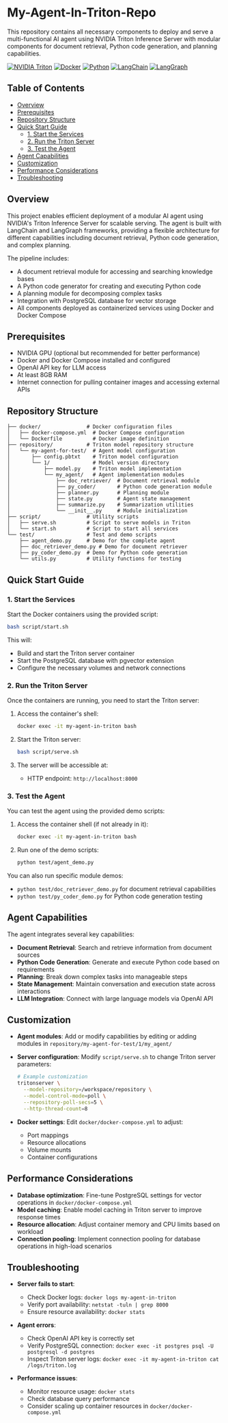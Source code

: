 # My-Agent-In-Triton-Repo

This repository contains all necessary components to deploy and serve a multi-functional AI agent using NVIDIA Triton Inference Server with modular components for document retrieval, Python code generation, and planning capabilities.

[![NVIDIA Triton](https://img.shields.io/badge/NVIDIA-Triton_Inference_Server-76B900?style=flat-square&logo=nvidia)](https://catalog.ngc.nvidia.com/orgs/nvidia/containers/tritonserver)
[![Docker](https://img.shields.io/badge/Docker-Container-2496ED?style=flat-square&logo=docker)](https://www.docker.com/)
[![Python](https://img.shields.io/badge/Python-3.10+-3776AB?style=flat-square&logo=python&logoColor=white)](https://www.python.org/)
[![LangChain](https://img.shields.io/badge/LangChain-Framework-25A162?style=flat-square)](https://python.langchain.com/)
[![LangGraph](https://img.shields.io/badge/LangGraph-Framework-3693F3?style=flat-square)](https://python.langchain.com/docs/langgraph)

## Table of Contents

- [Overview](#overview)
- [Prerequisites](#prerequisites)
- [Repository Structure](#repository-structure)
- [Quick Start Guide](#quick-start-guide)
  - [1. Start the Services](#1-start-the-services)
  - [2. Run the Triton Server](#2-run-the-triton-server)
  - [3. Test the Agent](#3-test-the-agent)
- [Agent Capabilities](#agent-capabilities)
- [Customization](#customization)
- [Performance Considerations](#performance-considerations)
- [Troubleshooting](#troubleshooting)

## Overview

This project enables efficient deployment of a modular AI agent using NVIDIA's Triton Inference Server for scalable serving. The agent is built with LangChain and LangGraph frameworks, providing a flexible architecture for different capabilities including document retrieval, Python code generation, and complex planning.

The pipeline includes:
- A document retrieval module for accessing and searching knowledge bases
- A Python code generator for creating and executing Python code
- A planning module for decomposing complex tasks
- Integration with PostgreSQL database for vector storage
- All components deployed as containerized services using Docker and Docker Compose

## Prerequisites

- NVIDIA GPU (optional but recommended for better performance)
- Docker and Docker Compose installed and configured
- OpenAI API key for LLM access
- At least 8GB RAM
- Internet connection for pulling container images and accessing external APIs

## Repository Structure

```
├── docker/               # Docker configuration files
│   ├── docker-compose.yml  # Docker Compose configuration
│   └── Dockerfile          # Docker image definition
├── repository/           # Triton model repository structure
│   └── my-agent-for-test/  # Agent model configuration
│       ├── config.pbtxt    # Triton model configuration
│       └── 1/              # Model version directory
│           ├── model.py    # Triton model implementation
│           └── my_agent/   # Agent implementation modules
│               ├── doc_retriever/  # Document retrieval module
│               ├── py_coder/       # Python code generation module
│               ├── planner.py      # Planning module
│               ├── state.py        # Agent state management
│               ├── summarize.py    # Summarization utilities
│               └── __init__.py     # Module initialization
├── script/               # Utility scripts
│   ├── serve.sh          # Script to serve models in Triton
│   └── start.sh          # Script to start all services
└── test/                 # Test and demo scripts
    ├── agent_demo.py     # Demo for the complete agent
    ├── doc_retriever_demo.py # Demo for document retriever
    ├── py_coder_demo.py  # Demo for Python code generation
    └── utils.py          # Utility functions for testing
```

## Quick Start Guide

### 1. Start the Services

Start the Docker containers using the provided script:

```bash
bash script/start.sh
```

This will:
- Build and start the Triton server container
- Start the PostgreSQL database with pgvector extension
- Configure the necessary volumes and network connections

### 2. Run the Triton Server

Once the containers are running, you need to start the Triton server:

1. Access the container's shell:
   ```bash
   docker exec -it my-agent-in-triton bash
   ```

2. Start the Triton server:
   ```bash
   bash script/serve.sh
   ```

3. The server will be accessible at:
   - HTTP endpoint: `http://localhost:8000`

### 3. Test the Agent

You can test the agent using the provided demo scripts:

1. Access the container shell (if not already in it):
   ```bash
   docker exec -it my-agent-in-triton bash
   ```

2. Run one of the demo scripts:
   ```bash
   python test/agent_demo.py
   ```

You can also run specific module demos:
- `python test/doc_retriever_demo.py` for document retrieval capabilities
- `python test/py_coder_demo.py` for Python code generation testing

## Agent Capabilities

The agent integrates several key capabilities:

- **Document Retrieval**: Search and retrieve information from document sources
- **Python Code Generation**: Generate and execute Python code based on requirements
- **Planning**: Break down complex tasks into manageable steps
- **State Management**: Maintain conversation and execution state across interactions
- **LLM Integration**: Connect with large language models via OpenAI API

## Customization

- **Agent modules**: Add or modify capabilities by editing or adding modules in `repository/my-agent-for-test/1/my_agent/`
- **Server configuration**: Modify `script/serve.sh` to change Triton server parameters:
  ```bash
  # Example customization
  tritonserver \
    --model-repository=/workspace/repository \
    --model-control-mode=poll \
    --repository-poll-secs=5 \
    --http-thread-count=8
  ```

- **Docker settings**: Edit `docker/docker-compose.yml` to adjust:
  - Port mappings
  - Resource allocations
  - Volume mounts
  - Container configurations

## Performance Considerations

- **Database optimization**: Fine-tune PostgreSQL settings for vector operations in `docker/docker-compose.yml`
- **Model caching**: Enable model caching in Triton server to improve response times
- **Resource allocation**: Adjust container memory and CPU limits based on workload
- **Connection pooling**: Implement connection pooling for database operations in high-load scenarios

## Troubleshooting

- **Server fails to start**: 
  - Check Docker logs: `docker logs my-agent-in-triton`
  - Verify port availability: `netstat -tuln | grep 8000`
  - Ensure resource availability: `docker stats`

- **Agent errors**:
  - Check OpenAI API key is correctly set
  - Verify PostgreSQL connection: `docker exec -it postgres psql -U postgresql -d postgres`
  - Inspect Triton server logs: `docker exec -it my-agent-in-triton cat /logs/triton.log`

- **Performance issues**:
  - Monitor resource usage: `docker stats`
  - Check database query performance
  - Consider scaling up container resources in `docker/docker-compose.yml`